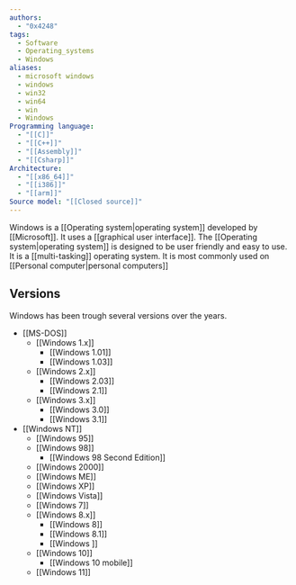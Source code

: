 ```yaml
---
authors:
  - "0x4248"
tags:
  - Software
  - Operating_systems
  - Windows
aliases:
  - microsoft windows
  - windows
  - win32
  - win64
  - win
  - Windows
Programming language:
  - "[[C]]"
  - "[[C++]]"
  - "[[Assembly]]"
  - "[[Csharp]]"
Architecture:
  - "[[x86_64]]"
  - "[[i386]]"
  - "[[arm]]"
Source model: "[[Closed source]]"
---
```

Windows is a [[Operating system|operating system]] developed by [[Microsoft]]. It uses a [[graphical user interface]]. The [[Operating system|operating system]] is designed to be user friendly and easy to use. It is a [[multi-tasking]] operating system. It is most commonly used on [[Personal computer|personal computers]]

## Versions
Windows has been trough several versions over the years.
- [[MS-DOS]]
	- [[Windows 1.x]]
		- [[Windows 1.01]]
		- [[Windows 1.03]]
	- [[Windows 2.x]]
		- [[Windows 2.03]]
		- [[Windows 2.1]]
	- [[Windows 3.x]]
		- [[Windows 3.0]]
		- [[Windows 3.1]]
- [[Windows NT]]
	- [[Windows 95]]
	- [[Windows 98]]
		- [[Windows 98 Second Edition]]
	- [[Windows 2000]]
	- [[Windows ME]]
	- [[Windows XP]]
	- [[Windows Vista]]
	- [[Windows 7]]
	- [[Windows 8.x]]
		- [[Windows 8]]
		- [[Windows 8.1]]
		- [[Windows ]]
	- [[Windows 10]]
		- [[Windows 10 mobile]]
	- [[Windows 11]]


